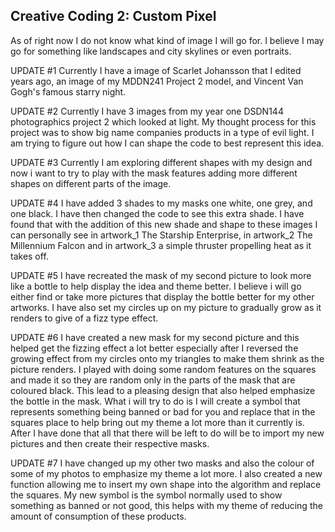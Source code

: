 ## Creative Coding 2: Custom Pixel

As of right now I do not know what kind of image I will go for. I believe I may go for something like landscapes and city skylines or even portraits.

UPDATE #1
Currently I have a image of Scarlet Johansson that I edited years ago, an image of my MDDN241 Project 2 model, and Vincent Van Gogh's famous starry night.

UPDATE #2
Currently I have 3 images from my year one DSDN144 photographics project 2 which looked at light. My thought process for this project was to show big name companies products in a type of evil light. I am trying to figure out how I can shape the code to best represent this idea.

UPDATE #3
Currently I am exploring different shapes with my design and now i want to try to play with the mask features adding more different shapes on different parts of the image.

UPDATE #4
I have added 3 shades to my masks one white, one grey, and one black. I have then changed the code to see this extra shade. I have found that with the addition of this new shade and shape to these images I can personally see in artwork_1 The Starship Enterprise, in artwork_2 The Millennium Falcon and in artwork_3 a simple thruster propelling heat as it takes off.

UPDATE #5
I have recreated the mask of my second picture to look more like a bottle to help display the idea and theme better. I believe i will go either find or take more pictures that display the bottle better for my other artworks.
I have also set my circles up on my picture to gradually grow as it renders to give of a fizz type effect.

UPDATE #6
I have created a new mask for my second picture and this helped get the fizzing effect a lot better especially after I reversed the growing effect from my circles onto my triangles to make them shrink as the picture renders.
I played with doing some random features on the squares and made it so they are random only in the parts of the mask that are coloured black. This lead to a pleasing design that also helped emphasize the bottle in the mask. What i will try to do is I will create a symbol that represents something being banned or bad for you and replace that in the squares place to help bring out my theme a lot more than it currently is.
After I have done that all that there will be left to do will be to import my new pictures and then create their respective masks.

UPDATE #7
I have changed up my other two masks and also the colour of some of my photos to emphasize my theme a lot more. I also created a new function allowing me to insert my own shape into the algorithm and replace the squares. My new symbol is the symbol normally used to show something as banned or not good, this helps with my theme of reducing the amount of consumption of these products.